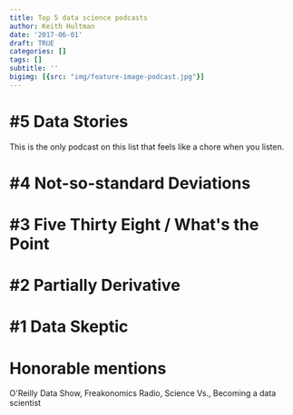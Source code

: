 ```yaml
---
title: Top 5 data science podcasts
author: Keith Hultman
date: '2017-06-01'
draft: TRUE
categories: []
tags: []
subtitle: ''
bigimg: [{src: "img/feature-image-podcast.jpg"}]
---
```



# #5 Data Stories 

This is the only podcast on this list that feels like a chore when you listen. 

# #4 Not-so-standard Deviations

# #3 Five Thirty Eight / What's the Point

# #2 Partially Derivative

# #1 Data Skeptic


# Honorable mentions 
O'Reilly Data Show, Freakonomics Radio, Science Vs., Becoming a data scientist